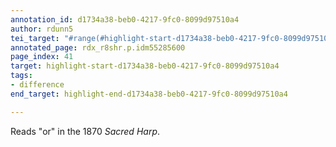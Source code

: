 ```yaml
---
annotation_id: d1734a38-beb0-4217-9fc0-8099d97510a4
author: rdunn5
tei_target: "#range(#highlight-start-d1734a38-beb0-4217-9fc0-8099d97510a4, #highlight-end-d1734a38-beb0-4217-9fc0-8099d97510a4)"
annotated_page: rdx_r8shr.p.idm55285600
page_index: 41
target: highlight-start-d1734a38-beb0-4217-9fc0-8099d97510a4
tags:
- difference
end_target: highlight-end-d1734a38-beb0-4217-9fc0-8099d97510a4

---
```

Reads "or" in the 1870 *Sacred Harp*.